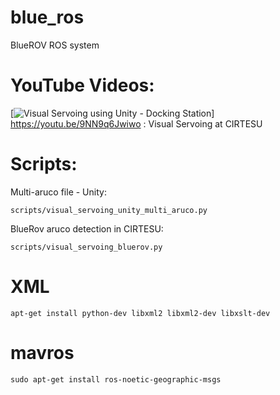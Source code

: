 # blue_ros
 BlueROV ROS system


# YouTube Videos:
[![Visual Servoing using Unity -  Docking Station](https://youtu.be/v4bm29MwCQ8)] 
https://youtu.be/9NN9q6Jwiwo : Visual Servoing at CIRTESU


# Scripts:

Multi-aruco file - Unity:
```
scripts/visual_servoing_unity_multi_aruco.py
```

BlueRov aruco detection in CIRTESU:
```
scripts/visual_servoing_bluerov.py
```



# XML
```
apt-get install python-dev libxml2 libxml2-dev libxslt-dev
```

# mavros
```
sudo apt-get install ros-noetic-geographic-msgs
```
